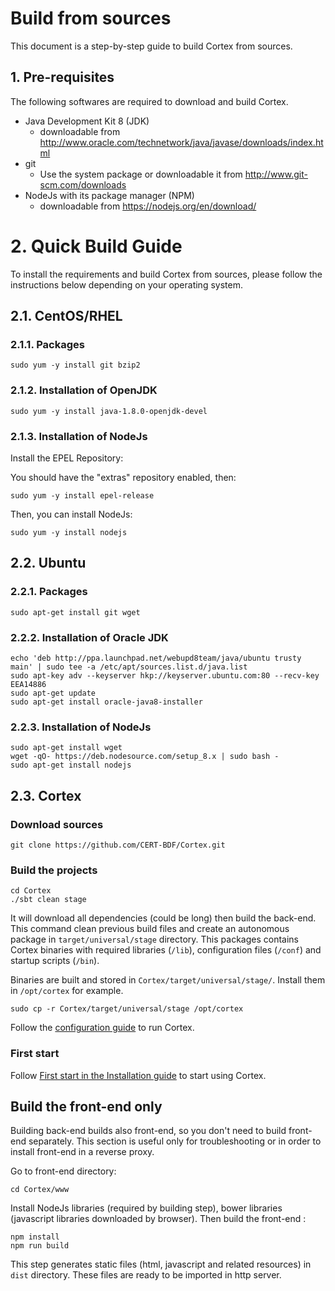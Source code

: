 # Build from sources

This document is a step-by-step guide to build Cortex from sources.

## 1. Pre-requisites

The following softwares are required to download and build Cortex.

* Java Development Kit 8 (JDK)
  * downloadable from http://www.oracle.com/technetwork/java/javase/downloads/index.html
* git
  * Use the system package or downloadable it from http://www.git-scm.com/downloads
* NodeJs with its package manager (NPM)
  * downloadable from https://nodejs.org/en/download/


# 2. Quick Build Guide

To install the requirements and build Cortex from sources, please follow the instructions below depending on your
operating system.

## 2.1. CentOS/RHEL

### 2.1.1. Packages

```
sudo yum -y install git bzip2
```

### 2.1.2. Installation of OpenJDK

```
sudo yum -y install java-1.8.0-openjdk-devel
```

### 2.1.3. Installation of NodeJs

Install the EPEL Repository:

You should have the "extras" repository enabled, then:  
```
sudo yum -y install epel-release
```

Then, you can install NodeJs:

```
sudo yum -y install nodejs
```

## 2.2. Ubuntu

### 2.2.1. Packages

```
sudo apt-get install git wget
```

### 2.2.2. Installation of Oracle JDK

```
echo 'deb http://ppa.launchpad.net/webupd8team/java/ubuntu trusty main' | sudo tee -a /etc/apt/sources.list.d/java.list
sudo apt-key adv --keyserver hkp://keyserver.ubuntu.com:80 --recv-key EEA14886
sudo apt-get update
sudo apt-get install oracle-java8-installer
```

### 2.2.3. Installation of NodeJs

```
sudo apt-get install wget
wget -qO- https://deb.nodesource.com/setup_8.x | sudo bash -
sudo apt-get install nodejs
```

## 2.3. Cortex

### Download sources

```
git clone https://github.com/CERT-BDF/Cortex.git
```

### Build the projects

```
cd Cortex
./sbt clean stage
```

It will download all dependencies (could be long) then build the back-end.
This command clean previous build files and create an autonomous package in `target/universal/stage` directory. This
packages contains Cortex binaries with required libraries (`/lib`), configuration files
(`/conf`) and startup scripts (`/bin`).

Binaries are built and stored in `Cortex/target/universal/stage/`. Install them in `/opt/cortex` for example.

```
sudo cp -r Cortex/target/universal/stage /opt/cortex
```

Follow the [configuration guide](../admin/configuration.md) to run Cortex.


### First start

Follow [First start in the Installation guide](binary-guide.md#4-first-start) to start using Cortex.


## Build the front-end only
Building back-end builds also front-end, so you don't need to build front-end separately. This section is useful only
for troubleshooting or in order to install front-end in a reverse proxy.

Go to front-end directory:
```
cd Cortex/www
```

Install NodeJs libraries (required by building step), bower libraries (javascript libraries downloaded by browser). Then
build the front-end :
```
npm install
npm run build
```

This step generates static files (html, javascript and related resources) in `dist` directory. These files are ready to
be imported in http server.
